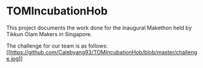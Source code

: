 # TOMIncubationHob

This project documents the work done for the inaugural Makethon held by Tikkun Olam Makers in Singapore.

The challenge for our team is as follows:
[[https://github.com/Calebyang93/TOMIncubationHob/blob/master/challenge.jpg]]
